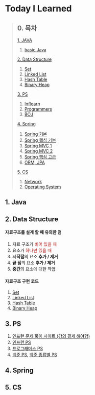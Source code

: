 # Today I Learned 

>## 0. 목차
>[1. JAVA](#1-java)
>   1. [basic Java](basicJava)
>
>[2. Data Structure](#2-data-structure)
>   1. [Set](dataStructure/set/README.md)
>   2. [Linked List](dataStructure/list/README.md)
>   3. [Hash Table](dataStructure/hash/README.md)
>   4. [Binary Heap](dataStructure/heap/README.md)
>
>
>[3. PS](#3-PS)
>   1. [Inflearn](algorithm/inflearn)
>   2. [Programmers](algorithm/programmers)
>   3. [BOJ](algorithm/beackjoon)
>
>
>[4. Spring](#4-Spring)
> 1. [Spring 기본](springFramework/springbasic.md)
> 2. [Spring 핵심 기본]()
> 3. [Spring MVC 1]()
> 4. [Spring MVC 2]()
> 5. [Spring 핵심 고급]()
> 6. [ORM, JPA]()
> 
> 
>[5. CS](#5-CS)
>   1. [Network](network)
>   2. [Operating System](operatingSystem)
>
> 

## 1. Java

## 2. Data Structure

#### **자료구조를 설계 할 때 유의한 점**
1. 자료 구조가 <span style="color: #b71c1c">비어 있을 때</span>
2. 요소가 <span style="color: #b71c1c">하나만 있을 때</span>
3. **시작점**의 요소 **추가 / 제거**
4. **끝 점**의 요소 **추가 / 제거**
5. **중간**의 요소에 대한 작업

#### 자료구조 구현 코드
1. [Set](dataStructure/set/README.md)
2. [Linked List](dataStructure/list/README.md)
3. [Hash Table](dataStructure/hash/README.md)
4. [Binary Heap](dataStructure/heap/README.md)

 
## 3. PS
1. [인프런 문제 풀이 사이트 (강의 결제 해야함)](https://www.inflearn.com/course/%EC%9E%90%EB%B0%94-%EC%95%8C%EA%B3%A0%EB%A6%AC%EC%A6%98-%EB%AC%B8%EC%A0%9C%ED%92%80%EC%9D%B4-%EC%BD%94%ED%85%8C%EB%8C%80%EB%B9%84/)
2. [인프런 PS](algorithm/inflearn)
3. [프로그래머스 PS](algorithm/programmers)
4. [백준 PS](algorithm/baeckjoon), [백준 종류별 PS](algorithm/barkingdog)

## 4. Spring

## 5. CS